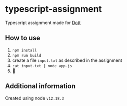 # typescript-assignment

Typescript assignment made for [Dott](ridedott.com)

## How to use
1. `npm install`
2. `npm run build`
3. create a file `input.txt` as described in the assignment
4. `cat input.txt | node app.js`
5. 🎉

## Additional information
Created using node `v12.18.3`
